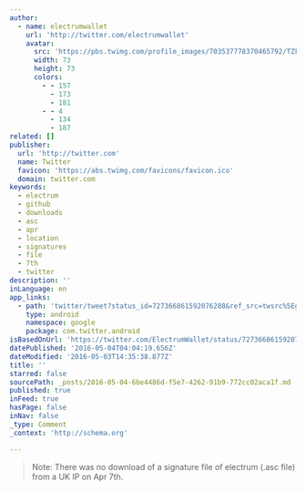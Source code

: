 ```yaml
---
author:
  - name: electrumwallet
    url: 'http://twitter.com/electrumwallet'
    avatar:
      src: 'https://pbs.twimg.com/profile_images/703537778370465792/TZF7lfvt_bigger.jpg'
      width: 73
      height: 73
      colors:
        - - 157
          - 173
          - 181
        - - 4
          - 134
          - 187
related: []
publisher:
  url: 'http://twitter.com'
  name: Twitter
  favicon: 'https://abs.twimg.com/favicons/favicon.ico'
  domain: twitter.com
keywords:
  - electrum
  - github
  - downloads
  - asc
  - apr
  - location
  - signatures
  - file
  - 7th
  - twitter
description: ''
inLanguage: en
app_links:
  - path: 'twitter/tweet?status_id=727366861592076288&ref_src=twsrc%5Egoogle%7Ctwcamp%5Eandroidseo%7Ctwgr%5Estatus%7Ctwterm%5E727366861592076288'
    type: android
    namespace: google
    package: com.twitter.android
isBasedOnUrl: 'https://twitter.com/ElectrumWallet/status/727366861592076288'
datePublished: '2016-05-04T04:04:19.656Z'
dateModified: '2016-05-03T14:35:38.877Z'
title: ''
starred: false
sourcePath: _posts/2016-05-04-6be4486d-f5e7-4262-91b9-772cc02aca1f.md
published: true
inFeed: true
hasPage: false
inNav: false
_type: Comment
_context: 'http://schema.org'

---
```

> Note: There was no download of a signature file of electrum (.asc file) from a UK IP on Apr 7th.